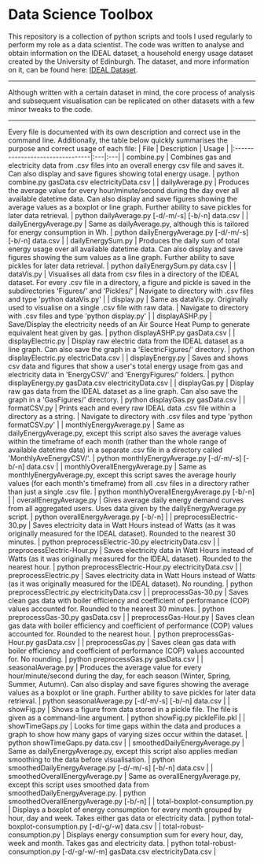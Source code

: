 # Data Science Toolbox
This repository is a collection of python scripts and tools I used regularly to perform my role as a data scientist. 
The code was written to analyse and obtain information on the IDEAL dataset, a household energy usage dataset created by the University of Edinburgh.
The dataset, and more information on it, can be found here: [IDEAL Dataset](https://datashare.is.ed.ac.uk/handle/10283/3647).

---------------

Although written with a certain dataset in mind, the core process of analysis and subsequent visualisation can be replicated on other datasets with a few minor tweaks to the code.

---------------

Every file is documented with its own description and correct use in the command line.
Additionally, the table below quickly summarises the purpose and correct usage of each file:
| File                            | Description | Usage |
|:--------------------------------|:---|:---|
| combine.py                      | Combines gas and electricity data from .csv files into an overall energy csv file and saves it. Can also display and save figures showing total energy usage. | python combine.py gasData.csv electricityData.csv |
| dailyAverage.py                 | Produces the average value for every hour/minute/second during the day over all available datetime data. Can also display and save figures showing the average values as a boxplot or line graph. Further ability to save pickles for later data retrieval. | python dailyAverage.py [-d/-m/-s] [-b/-n] data.csv |
| dailyEnergyAverage.py           | Same as dailyAverage.py, although this is tailored for energy consumption in Wh. | python dailyEnergyAverage.py [-d/-m/-s] [-b/-n] data.csv |
| dailyEnergySum.py               | Produces the daily sum of total energy usage over all available datetime data. Can also display and save figures showing the sum values as a line graph. Further ability to save pickles for later data retrieval. | python dailyEnergySum.py data.csv |
| dataVis.py                      | Visualises all data from csv files in a directory of the IDEAL dataset. For every .csv file in a directory, a figure and pickle is saved in the subdirectories 'Figures/' and 'Pickles/' | Navigate to directory with .csv files and type 'python dataVis.py' |
| display.py                      | Same as dataVis.py. Originally used to visualise on a single .csv file with raw data. | Navigate to directory with .csv files and type 'python display.py' |
| displayASHP.py                  | Save/Display the electricity needs of an Air Source Heat Pump to generate equivalent heat given by gas. | python displayASHP.py gasData.csv |
| displayElectric.py              | Display raw electric data from the IDEAL dataset as a line graph. Can also save the graph in a 'ElectricFigures/' directory. | python displayElectric.py electricData.csv |
| displayEnergy.py                | Saves and shows csv data and figures that show a user's total energy usage from gas and electricity data in 'EnergyCSV/' and 'EnergyFigures/' folders. | python displayEnergy.py gasData.csv electricityData.csv |
| displayGas.py                   | Display raw gas data from the IDEAL dataset as a line graph. Can also save the graph in a 'GasFigures/' directory. | python displayGas.py gasData.csv |
| formatCSV.py                    | Prints each and every raw IDEAL data .csv file within a directory as a string. | Navigate to directory with .csv files and type 'python formatCSV.py' |
| monthlyEnergyAverage.py         | Same as dailyEnergyAverage.py, except this script also saves the average values within the timeframe of each month (rather than the whole range of available datetime data) in a separate .csv file in a directory called 'MonthlyAveEnergyCSV/'. | python monthlyEnergyAverage.py [-d/-m/-s] [-b/-n] data.csv |
| monthlyOverallEnergyAverage.py  | Same as monthlyEnergyAverage.py, except this script saves the average hourly values (for each month's timeframe) from all .csv files in a directory rather than just a single .csv file. | python monthlyOverallEnergyAverage.py [-b/-n] |
| overallEnergyAverage.py         | Gives average daily energy demand curves from all aggregated users. Uses data given by the dailyEnergyAverage.py script. | python overallEnergyAverage.py [-b/-n] |
| preprocessElectric-30.py        | Saves electricity data in Watt Hours instead of Watts (as it was originally measured for the IDEAL dataset). Rounded to the nearest 30 minutes. | python preprocessElectric-30.py electricityData.csv |
| preprocessElectric-Hour.py      | Saves electricity data in Watt Hours instead of Watts (as it was originally measured for the IDEAL dataset). Rounded to the nearest hour. | python preprocessElectric-Hour.py electricityData.csv |
| preprocessElectric.py           | Saves electricity data in Watt Hours instead of Watts (as it was originally measured for the IDEAL dataset). No rounding. | python preprocessElectric.py electricityData.csv |
| preprocessGas-30.py             | Saves clean gas data with boiler efficiency and coefficient of performance (COP) values accounted for. Rounded to the nearest 30 minutes. | python preprocessGas-30.py gasData.csv |
| preprocessGas-Hour.py           | Saves clean gas data with boiler efficiency and coefficient of performance (COP) values accounted for. Rounded to the nearest hour. | python preprocessGas-Hour.py gasData.csv |
| preprocessGas.py                | Saves clean gas data with boiler efficiency and coefficient of performance (COP) values accounted for. No rounding. | python preprocessGas.py gasData.csv |
| seasonalAverage.py              | Produces the average value for every hour/minute/second during the day, for each season (Winter, Spring, Summer, Autumn). Can also display and save figures showing the average values as a boxplot or line graph. Further ability to save pickles for later data retrieval. | python seasonalAverage.py [-d/-m/-s] [-b/-n] data.csv |
| showFig.py                      | Shows a figure from data stored in a pickle file. The file is given as a command-line argument. | python showFig.py pickleFile.pkl |
| showTimeGaps.py                 | Looks for time gaps within the data and produces a graph to show how many gaps of varying sizes occur within the dataset. | python showTimeGaps.py data.csv |
| smoothedDailyEnergyAverage.py   | Same as dailyEnergyAverage.py, except this script also applies median smoothing to the data before visualisation. | python smoothedDailyEnergyAverage.py [-d/-m/-s] [-b/-n] data.csv |
| smoothedOverallEnergyAverage.py | Same as overallEnergyAverage.py, except this script uses smoothed data from smoothedDailyEnergyAverage.py. | python smoothedOverallEnergyAverage.py [-b/-n] |
| total-boxplot-consumption.py    | Displays a boxplot of energy consumption for every month grouped by hour, day and week. Takes either gas data or electricity data. | python total-boxplot-consumption.py [-d/-g/-w] data.csv |
| total-robust-consumption.py     | Displays energy consumption sum for every hour, day, week and month. Takes gas and electricity data. | python total-robust-consumption.py [-d/-g/-w/-m] gasData.csv electricityData.csv |
